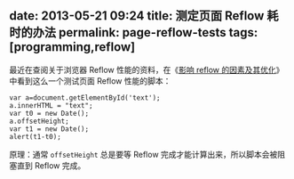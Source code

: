 date: 2013-05-21 09:24
title: 测定页面 Reflow 耗时的办法
permalink: page-reflow-tests
tags: [programming,reflow]
---

最近在查阅关于浏览器 Reflow 性能的资料，在《[影响 reflow 的因素及其优化](http://www.planabc.net/2009/04/13/reflow/)》中看到这么一个测试页面 Reflow 性能的脚本：

    var a=document.getElementById('text');
    a.innerHTML = "text";
    var t0 = new Date();
    a.offsetHeight;
    var t1 = new Date();
    alert(t1-t0);

原理：通常 `offsetHeight` 总是要等 Reflow 完成才能计算出来，所以脚本会被阻塞直到 Reflow 完成。

